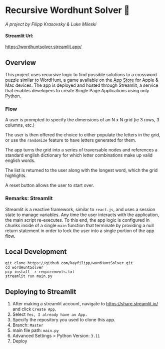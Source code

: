 # Recursive Wordhunt Solver 🧩
_A project by Filipp Krasovsky & Luke Mileski_
#### Streamlit Url: 
https://wordhuntsolver.streamlit.app/

## Overview 
This project uses recursive logic to find possible solutions to a crossword puzzle similar to WordHunt, a game available 
on the <a href="https://apps.apple.com/us/app/word-hunt/id1357352041">App Store</a> for Apple & Mac devices. The app is deployed and hosted through Streamlit, a service that enables developers to create Single Page Applications using only Python.

### Flow
A user is prompted to specify the dimensions of an N x N grid (ie 3 rows, 3 columns, etc.)

The user is then offered the choice to either populate the letters in the grid, or use the `randomize` feature to have letters generated for them.

The app turns the grid into a series of traversable nodes and references a standard english dictionary for which letter combinations make up valid english words.

The list is returned to the user along with the longest word, which the grid highlights.

A reset button allows the user to start over.

### Remarks: Streamlit 
Streamlit is a reactive framework, similar to `react.js`, and uses a session state to manage variables. Any time the user interacts with the application, the main script re-executes. To this end, the app logic is configured in chunks inside of a single `main` function that terminate by providing a null return statement in order to lock the user into a single portion of the app flow.

## Local Development

```
git clone https://github.com/kayfilipp/wordHuntSolver.git
cd wordHuntSolver
pip install -r requirements.txt
streamlit run main.py 
```

## Deploying to Streamlit 

1. After making a streamlit account, navigate to https://share.streamlit.io/ and click `Create App`. 
2. Select `Yes, I already have an App.`
3. Specify the repository you used to clone this app.
4. Branch: `Master`
5. main file path: `main.py`
6. Advanced Settings > Python Version: `3.11`
7. Deploy